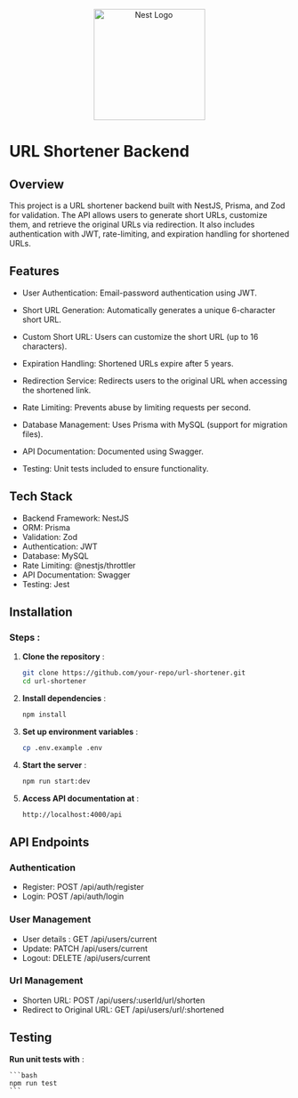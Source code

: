 <p align="center">
  <a href="http://nestjs.com/" target="blank"><img src="https://nestjs.com/img/logo-small.svg" width="200" alt="Nest Logo" /></a>
</p>

# URL Shortener Backend

## Overview

This project is a URL shortener backend built with NestJS, Prisma, and Zod for validation. The API allows users to generate short URLs, customize them, and retrieve the original URLs via redirection. It also includes authentication with JWT, rate-limiting, and expiration handling for shortened URLs.

## Features

- User Authentication: Email-password authentication using JWT.

- Short URL Generation: Automatically generates a unique 6-character short URL.

- Custom Short URL: Users can customize the short URL (up to 16 characters).

- Expiration Handling: Shortened URLs expire after 5 years.

- Redirection Service: Redirects users to the original URL when accessing the shortened link.

- Rate Limiting: Prevents abuse by limiting requests per second.

- Database Management: Uses Prisma with MySQL (support for migration files).

- API Documentation: Documented using Swagger.

- Testing: Unit tests included to ensure functionality.

## Tech Stack

- Backend Framework: NestJS
- ORM: Prisma
- Validation: Zod
- Authentication: JWT
- Database: MySQL
- Rate Limiting: @nestjs/throttler
- API Documentation: Swagger
- Testing: Jest

## Installation

### Steps :

1. **Clone the repository** :

    ```bash
    git clone https://github.com/your-repo/url-shortener.git
    cd url-shortener
    ```

2. **Install dependencies** :

    ```bash
    npm install
    ```

3. **Set up environment variables** :

    ```bash
    cp .env.example .env
    ```

4. **Start the server** :

    ```bash
    npm run start:dev
    ```


5. **Access API documentation at** :

    ```bash
    http://localhost:4000/api
    ```


## API Endpoints

### Authentication
- Register: POST /api/auth/register
- Login: POST /api/auth/login

### User Management
- User details : GET /api/users/current
- Update: PATCH /api/users/current
- Logout: DELETE /api/users/current

### Url Management
- Shorten URL: POST /api/users/:userId/url/shorten
- Redirect to Original URL: GET /api/users/url/:shortened

## Testing

**Run unit tests with** :

    ```bash
    npm run test
    ```
